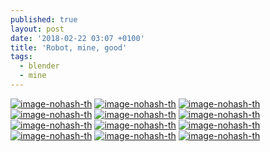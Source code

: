 ```yaml
---
published: true
layout: post
date: '2018-02-22 03:07 +0100'
title: 'Robot, mine, good'
tags:
  - blender
  - mine
---
```

[![image-nohash-th](https://i.imgur.com/DZUyoTi.png)](https://i.imgur.com/faoucLx.png)
[![image-nohash-th](https://i.imgur.com/bRz0VA6b.png)](https://i.imgur.com/bRz0VA6.png)
[![image-nohash-th](https://i.imgur.com/4yBohwO.png)](https://i.imgur.com/IQPyUwL.png)
[![image-nohash-th](https://i.imgur.com/1hhWeQr.png)](https://i.imgur.com/8p90LTu.png)
[![image-nohash-th](https://i.imgur.com/93uAgayb.png)](https://i.imgur.com/93uAgay.png)
[![image-nohash-th](https://i.imgur.com/DflO9aP.png)](https://i.imgur.com/VxDokkF.png)
[![image-nohash-th](https://i.imgur.com/ugTgFF2b.png)](https://i.imgur.com/ugTgFF2.png)
[![image-nohash-th](https://i.imgur.com/MAE29lA.png)](https://i.imgur.com/MKrN01Z.png)
[![image-nohash-th](https://i.imgur.com/YZK9rVJb.png)](https://i.imgur.com/YZK9rVJ.png)
[![image-nohash-th](https://i.imgur.com/aHX4Eslb.png)](https://i.imgur.com/aHX4Esl.png)
[![image-nohash-th](https://i.imgur.com/AoyLRD5b.png)](https://i.imgur.com/AoyLRD5.png)
[![image-nohash-th](https://i.imgur.com/b9AWO9Pb.png)](https://i.imgur.com/b9AWO9P.png)

